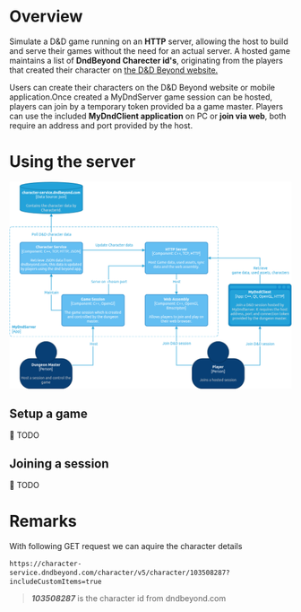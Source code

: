# Overview

Simulate a D&amp;D game running on an **HTTP** server, allowing the host to build and serve their games without the need for an actual server. A hosted game maintains a list of **DndBeyond Charecter id's**, originating from the players that created their character on [the D&D Beyond website.](https://www.dndbeyond.com/characters) 

Users can create their characters on the D&D Beyond website or mobile application.Once created a MyDndServer game session can be hosted, players can join by a temporary token provided ba a game master. Players can use the included **MyDndClient application** on PC or **join via web**, both require an address and port provided by the host.

# Using the server

![Functional Model](.attachments/functional-model.png)

## Setup a game
:memo: TODO

## Joining a session
:memo: TODO

# Remarks

With following GET request we can aquire the character details

```
https://character-service.dndbeyond.com/character/v5/character/103508287?includeCustomItems=true

```

> ***103508287*** is the character id from dndbeyond.com 



